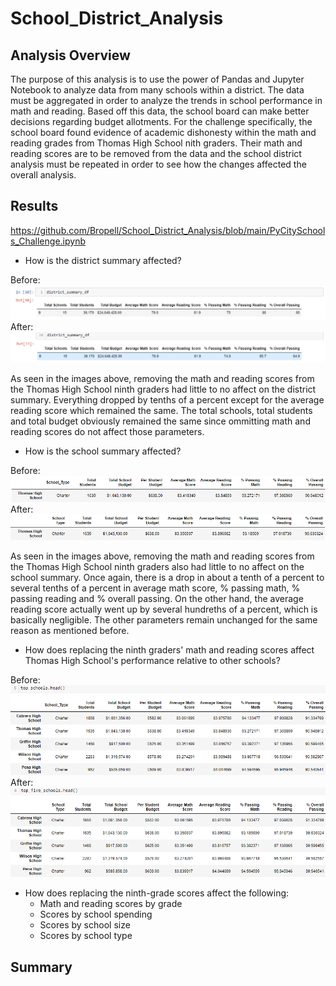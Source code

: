 # School_District_Analysis
## Analysis Overview
The purpose of this analysis is to use the power of Pandas and Jupyter Notebook to analyze data from many schools within a district. The data must be aggregated in order to analyze the trends in school performance in math and reading. Based off this data, the school board can make better decisions regarding budget allotments. For the challenge specifically, the school board found evidence of academic dishonesty within the math and reading grades from Thomas High School nith graders. Their math and reading scores are to be removed from the data and the school district analysis must be repeated in order to see how the changes affected the overall analysis. 
## Results
https://github.com/Bropell/School_District_Analysis/blob/main/PyCitySchools_Challenge.ipynb

- How is the district summary affected?

Before: ![alt text](https://github.com/Bropell/School_District_Analysis/blob/main/Resources/district_summary_before.png)
After: ![alt text](https://github.com/Bropell/School_District_Analysis/blob/main/Resources/district_summary_after.png)

As seen in the images above, removing the math and reading scores from the Thomas High School ninth graders had little to no affect on the district summary. Everything dropped by tenths of a percent except for the average reading score which remained the same. The total schools, total students and total budget obviously remained the same since ommitting math and reading scores do not affect those parameters.  

- How is the school summary affected?

Before: ![alt text](https://github.com/Bropell/School_District_Analysis/blob/main/Resources/per_school_summary_before.png)
After: ![alt text](https://github.com/Bropell/School_District_Analysis/blob/main/Resources/per_school_summary_after.png)

 As seen in the images above, removing the math and reading scores from the Thomas High School ninth graders also had little to no affect on the school summary. Once again, there is a drop in about a tenth of a percent to several tenths of a percent in average math score, % passing math, % passing reading and % overall passing. On the other hand, the average reading score actually went up by several hundreths of a percent, which is basically negligible. The other parameters remain unchanged for the same reason as mentioned before.

- How does replacing the ninth graders' math and reading scores affect Thomas High School's performance relative to other schools?

Before: ![alt text](https://github.com/Bropell/School_District_Analysis/blob/main/Resources/top_schools_before.png)
After: ![alt text](https://github.com/Bropell/School_District_Analysis/blob/main/Resources/top_schools_after.png)

- How does replacing the ninth-grade scores affect the following:
    - Math and reading scores by grade
    - Scores by school spending
    - Scores by school size
    - Scores by school type
## Summary